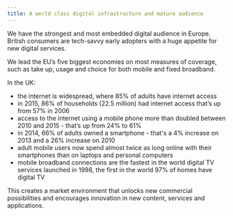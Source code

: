```yaml
---
title: A world class digital infrastructure and mature audience
---
```


We have the strongest and most embedded digital audience in Europe. British consumers are tech-savvy early adopters with a huge appetite for new digital services.  

We lead the EU’s five biggest economies on most measures of coverage, such as take up, usage and choice for both mobile and fixed broadband.

In the UK:

- the internet is widespread, where 85% of adults have internet access
- in 2015, 86% of households (22.5 million) had internet access that’s up from 57% in 2006
- access to the internet using a mobile phone more than doubled between 2010 and 2015 - that’s up from 24% to 61%
- in 2014, 66% of adults owned a smartphone - that's a 4% increase on 2013 and a 26% increase on 2010
- adult mobile users now spend almost twice as long online with their smartphones than on laptops and personal computers
- mobile broadband connections are the fastest in the world
digital TV services launched in 1998, the first in the world
97% of homes have digital TV

This creates a market environment that unlocks new commercial possibilities and encourages innovation in new content, services and applications.